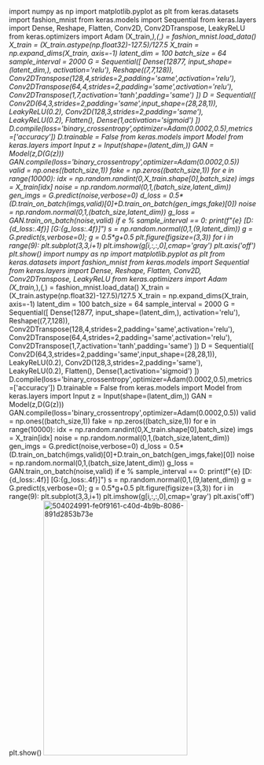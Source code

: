 import numpy as np
import matplotlib.pyplot as plt
from keras.datasets import fashion_mnist
from keras.models import Sequential
from keras.layers import Dense, Reshape, Flatten, Conv2D, Conv2DTranspose, LeakyReLU
from keras.optimizers import Adam
(X_train,_),(_,_) = fashion_mnist.load_data()
X_train = (X_train.astype(np.float32)-127.5)/127.5
X_train = np.expand_dims(X_train, axis=-1)
latent_dim = 100
batch_size = 64
sample_interval = 2000
G = Sequential([
    Dense(128*7*7, input_shape=(latent_dim,), activation='relu'),
    Reshape((7,7,128)),
    Conv2DTranspose(128,4,strides=2,padding='same',activation='relu'),
    Conv2DTranspose(64,4,strides=2,padding='same',activation='relu'),
    Conv2DTranspose(1,7,activation='tanh',padding='same')
])
D = Sequential([
    Conv2D(64,3,strides=2,padding='same',input_shape=(28,28,1)),
    LeakyReLU(0.2),
    Conv2D(128,3,strides=2,padding='same'),
    LeakyReLU(0.2),
    Flatten(),
    Dense(1,activation='sigmoid')
])
D.compile(loss='binary_crossentropy',optimizer=Adam(0.0002,0.5),metrics=['accuracy'])
D.trainable = False
from keras.models import Model
from keras.layers import Input
z = Input(shape=(latent_dim,))
GAN = Model(z,D(G(z)))
GAN.compile(loss='binary_crossentropy',optimizer=Adam(0.0002,0.5))
valid = np.ones((batch_size,1))
fake = np.zeros((batch_size,1))
for e in range(10000):
    idx = np.random.randint(0,X_train.shape[0],batch_size)
    imgs = X_train[idx]
    noise = np.random.normal(0,1,(batch_size,latent_dim))
    gen_imgs = G.predict(noise,verbose=0)
    d_loss = 0.5*(D.train_on_batch(imgs,valid)[0]+D.train_on_batch(gen_imgs,fake)[0])
    noise = np.random.normal(0,1,(batch_size,latent_dim))
    g_loss = GAN.train_on_batch(noise,valid)
    if e % sample_interval == 0:
        print(f"{e} [D:{d_loss:.4f}] [G:{g_loss:.4f}]")
        s = np.random.normal(0,1,(9,latent_dim))
        g = G.predict(s,verbose=0); g = 0.5*g+0.5
        plt.figure(figsize=(3,3))
        for i in range(9):
            plt.subplot(3,3,i+1)
            plt.imshow(g[i,:,:,0],cmap='gray')
            plt.axis('off')
        plt.show()
import numpy as np
import matplotlib.pyplot as plt
from keras.datasets import fashion_mnist
from keras.models import Sequential
from keras.layers import Dense, Reshape, Flatten, Conv2D, Conv2DTranspose, LeakyReLU
from keras.optimizers import Adam
(X_train,_),(_,_) = fashion_mnist.load_data()
X_train = (X_train.astype(np.float32)-127.5)/127.5
X_train = np.expand_dims(X_train, axis=-1)
latent_dim = 100
batch_size = 64
sample_interval = 2000
G = Sequential([
    Dense(128*7*7, input_shape=(latent_dim,), activation='relu'),
    Reshape((7,7,128)),
    Conv2DTranspose(128,4,strides=2,padding='same',activation='relu'),
    Conv2DTranspose(64,4,strides=2,padding='same',activation='relu'),
    Conv2DTranspose(1,7,activation='tanh',padding='same')
])
D = Sequential([
    Conv2D(64,3,strides=2,padding='same',input_shape=(28,28,1)),
    LeakyReLU(0.2),
    Conv2D(128,3,strides=2,padding='same'),
    LeakyReLU(0.2),
    Flatten(),
    Dense(1,activation='sigmoid')
])
D.compile(loss='binary_crossentropy',optimizer=Adam(0.0002,0.5),metrics=['accuracy'])
D.trainable = False
from keras.models import Model
from keras.layers import Input
z = Input(shape=(latent_dim,))
GAN = Model(z,D(G(z)))
GAN.compile(loss='binary_crossentropy',optimizer=Adam(0.0002,0.5))
valid = np.ones((batch_size,1))
fake = np.zeros((batch_size,1))
for e in range(10000):
    idx = np.random.randint(0,X_train.shape[0],batch_size)
    imgs = X_train[idx]
    noise = np.random.normal(0,1,(batch_size,latent_dim))
    gen_imgs = G.predict(noise,verbose=0)
    d_loss = 0.5*(D.train_on_batch(imgs,valid)[0]+D.train_on_batch(gen_imgs,fake)[0])
    noise = np.random.normal(0,1,(batch_size,latent_dim))
    g_loss = GAN.train_on_batch(noise,valid)
    if e % sample_interval == 0:
        print(f"{e} [D:{d_loss:.4f}] [G:{g_loss:.4f}]")
        s = np.random.normal(0,1,(9,latent_dim))
        g = G.predict(s,verbose=0); g = 0.5*g+0.5
        plt.figure(figsize=(3,3))
        for i in range(9):
            plt.subplot(3,3,i+1)
            plt.imshow(g[i,:,:,0],cmap='gray')
            plt.axis('off')
        plt.show()
        <img width="293" height="518" alt="504024991-fe0f9161-c40d-4b9b-8086-891d2853b73e" src="https://github.com/user-attachments/assets/1918c7a7-77e6-45eb-8ecf-c7d522e4de59" />
